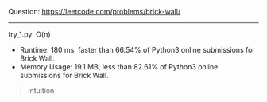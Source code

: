 Question: https://leetcode.com/problems/brick-wall/

---

try_1.py: O(n)

* Runtime: 180 ms, faster than 66.54% of Python3 online submissions for Brick Wall.
* Memory Usage: 19.1 MB, less than 82.61% of Python3 online submissions for Brick Wall.

> intuition
